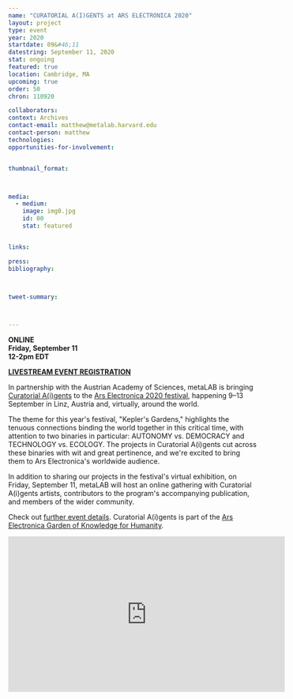 ```yaml
---
name: "CURATORIAL A(I)GENTS at ARS ELECTRONICA 2020"
layout: project
type: event
year: 2020
startdate: 09&#46;11
datestring: September 11, 2020
stat: ongoing
featured: true
location: Cambridge, MA
upcoming: true
order: 50
chron: 110920

collaborators:
context: Archives
contact-email: matthew@metalab.harvard.edu
contact-person: matthew
technologies: 
opportunities-for-involvement:


thumbnail_format:



media:
  - medium:
    image: img0.jpg
    id: 00
    stat: featured


links:

press:
bibliography:



tweet-summary:



---
```

**ONLINE<br />
Friday, September 11<br />
12-2pm EDT** 

[**LIVESTREAM EVENT REGISTRATION**](https://zoom.us/webinar/register/WN_1OqrxWZWT6WhPXxFD8ScTQ)

In partnership with the Austrian Academy of Sciences, metaLAB is bringing [Curatorial A(i)gents](https://metalabharvard.github.io/projects/curatorial-aigents/) to the [Ars Electronica 2020 festival](https://ars.electronica.art/keplersgardens/en/), happening 9–13 September in Linz, Austria and, virtually, around the world. 

The theme for this year's festival, "Kepler's Gardens," highlights the tenuous connections binding the world together in this critical time, with attention to two binaries in particular: AUTONOMY vs. DEMOCRACY and TECHNOLOGY vs. ECOLOGY. The projects in Curatorial A(i)gents cut across these binaries with wit and great pertinence, and we're excited to bring them to Ars Electronica's worldwide audience.


In addition to sharing our projects in the festival's virtual exhibition, on Friday, September 11, metaLAB will host an online gathering with Curatorial A(i)gents artists, contributors to the program's accompanying publication, and members of the wider community. 

Check out [further event details](https://ars.electronica.art/keplersgardens/en/aigents/). Curatorial A(i)gents is part of the [Ars Electronica Garden of Knowledge for Humanity](https://ars.electronica.art/keplersgardens/en/knowledge-for-humanity/).

<iframe width="560" height="315" src="https://www.youtube.com/embed/jqwzyOYOu9U" frameborder="0" allow="accelerometer; autoplay; encrypted-media; gyroscope; picture-in-picture" allowfullscreen></iframe>
